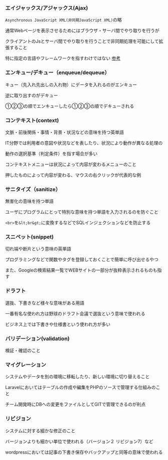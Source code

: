 ### エイジャックス/アジャックス(Ajax)

`Asynchronous JavaScript XML(非同期JavaScript XML)`の略

通常Webページを表示させるためにはブラウザ・サーバ間でやり取りを行うが

クライアントのJsとサーバ間でやり取りを行うことで非同期処理を可能にして拡張すること

特に指定の言語やフレームワークを指すわけではない [参考](https://wa3.i-3-i.info/word12672.html)

### エンキュー/デキュー（enqueue/dequeue）

キュー（先入れ先出しの入れ物）にデータを入れるのがエンキュー

逆に取り出すのがデキュー

①②③の順でエンキューしたら①②③の順でデキューされる

### コンテキスト(context)

文脈・前後関係・事情・背景・状況などの意味を持つ英単語

IT分野では利用者の意図や状況などを表したり、状況により動作が異なる処理の

動作の選択基準（判定条件）を指す場合が多い

コンテキストメニューは状況によって内容が変わるメニューのこと

押したものによって内容が変わる、マウスの右クリックが代表的な例

### サニタイズ（sanitize）

無害化の意味を持つ単語

ユーザにプログラムにとって特別な意味を持つ単語を入力されるのを防ぐこと

`<br>`を`&lt;br&gt;`に変換するなどでSQLインジェクションなどを防止する

### スニペット(snippet)

切れ端や断片という意味の英単語

プログラミングなどで関数やタグを登録しておくことで簡単に呼び出せるやつ

また、Googleの検索結果一覧でWEBサイトの一部分が抜粋表示されるものも指す

### ドラフト

選抜、下書きなど様々な意味がある用語

一番有名な使われ方は野球のドラフト会議で選抜という意味で使われる

ビジネス上では下書きや仕様書という使われ方が多い

### バリデーション(validation)

検証・確認のこと

### マイグレーション

システムやデータを別の環境に移転したり、新しい環境に切り替えること

Laravelにおいてはテーブルの作成や編集をPHPのソースで管理する仕組みのこと

チーム開発時にDBへの変更をファイルとしてGITで管理できるのが利点

### リビジョン

システムに対する細かな修正のこと

バージョンよりも細かい単位で使われる（バージョン２ リビジョン7）など

wordpressにおいては記事の下書き保存やバックアップと同等の意味で使われる
